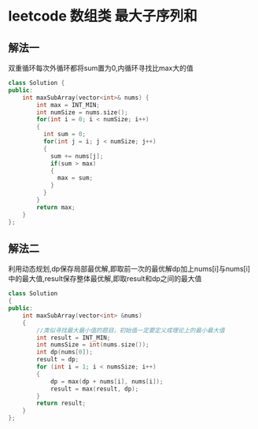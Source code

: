 # leetcode 数组类 最大子序列和

## 解法一

双重循环每次外循环都将sum置为0,内循环寻找比max大的值

```c++
class Solution {
public:
    int maxSubArray(vector<int>& nums) {
        int max = INT_MIN;
        int numSize = nums.size();
        for(int i = 0; i < numSize; i++)
        {
          int sum = 0;
          for(int j = i; j < numSize; j++)
          {
            sum += nums[j];
            if(sum > max)
            {
              max = sum;
            }
          }
        }
        return max;
    }
};
```

## 解法二

利用动态规划,dp保存局部最优解,即取前一次的最优解dp加上nums[i]与nums[i]中的最大值,result保存整体最优解,即取result和dp之间的最大值

```c++
class Solution
{
public:
    int maxSubArray(vector<int> &nums)
    {
        //类似寻找最大最小值的题目，初始值一定要定义成理论上的最小最大值
        int result = INT_MIN;
        int numsSize = int(nums.size());
        int dp(nums[0]);
        result = dp;
        for (int i = 1; i < numsSize; i++)
        {
            dp = max(dp + nums[i], nums[i]);
            result = max(result, dp);
        }
        return result;
    }
};
```

